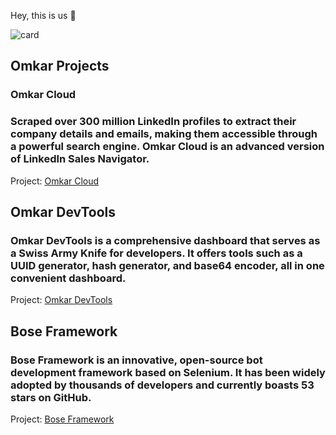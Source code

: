 Hey, this is us 👋

![card](https://www.omkar.cloud/om-startup-framework/img/twitter-card.png)

## Omkar Projects

### Omkar Cloud

### Scraped over 300 million LinkedIn profiles to extract their company details and emails, making them accessible through a powerful search engine. Omkar Cloud is an advanced version of LinkedIn Sales Navigator.

Project: [Omkar Cloud](https://www.omkar.cloud/)

## Omkar DevTools

### Omkar DevTools is a comprehensive dashboard that serves as a Swiss Army Knife for developers. It offers tools such as a UUID generator, hash generator, and base64 encoder, all in one convenient dashboard.

Project: [Omkar DevTools](https://www.omkar.cloud/devtools/)

## Bose Framework

### Bose Framework is an innovative, open-source bot development framework based on Selenium. It has been widely adopted by thousands of developers and currently boasts 53 stars on GitHub.

Project: [Bose Framework](https://www.omkar.cloud/bose/)